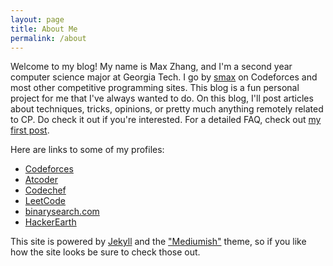 ```yaml
---
layout: page
title: About Me
permalink: /about
---
```


<div class="row justify-content-between">
<div class="col-md-8 pr-5">

<p>Welcome to my blog! My name is Max Zhang, and I'm a second year computer science major at Georgia Tech. I go by <a href="https://codeforces.com/profile/smax">smax</a> on Codeforces and most other competitive programming sites. This blog is a fun personal project for me that I've always wanted to do. On this blog, I'll post articles about techniques, tricks, opinions, or pretty much anything remotely related to CP. Do check it out if you're interested. For a detailed FAQ, check out <a href="{{ site.baseurl }}/first-post">my first post</a>.</p>

Here are links to some of my profiles:
<ul>
<li><a href="https://codeforces.com/profile/smax">Codeforces</a></li>
<li><a href="https://atcoder.jp/users/smax">Atcoder</a></li>
<li><a href="https://www.codechef.com/users/xams">Codechef</a></li>
<li><a href="https://leetcode.com/smax/">LeetCode</a></li>
<li><a href="https://binarysearch.com/@/smax">binarysearch.com</a></li>
<li><a href="https://www.hackerearth.com/@smax">HackerEarth</a></li>
</ul>

This site is powered by <a href="https://jekyllrb.com/">Jekyll</a> and the <a href="https://github.com/wowthemesnet/mediumish-theme-jekyll">"Mediumish"</a> theme, so if you like how the site looks be sure to check those out.

</div>

<!-- <div class="col-md-4">

<div class="sticky-top sticky-top-80">
<p>Something interesting will go here.</p>

</div>
</div> -->
</div>
